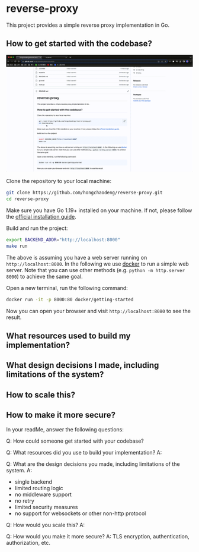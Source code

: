 # reverse-proxy

This project provides a simple reverse proxy implementation in Go.

## How to get started with the codebase?

![](doc/demo.gif)

Clone the repository to your local machine:

```bash
git clone https://github.com/hongchaodeng/reverse-proxy.git
cd reverse-proxy
```

Make sure you have Go 1.19+ installed on your machine. If not, please follow the [official installation guide](https://go.dev/doc/install).

Build and run the project:

```bash
export BACKEND_ADDR="http://localhost:8000"
make run
```

The above is assuming you have a web server running on `http://localhost:8000`.
In the following we use [docker](https://docs.docker.com/engine/install/) to run a simple web server.
Note that you can use other methods (e.g. `python -m http.server 8000`) to achieve the same goal.

Open a new terminal, run the following command:

```bash
docker run -it -p 8000:80 docker/getting-started
```

Now you can open your browser and visit `http://localhost:8080` to see the result.

## What resources used to build my implementation?

## What design decisions I made, including limitations of the system?

## How to scale this?

## How to make it more secure?



In your readMe, answer the following questions:

Q: How could someone get started with your codebase?


Q: What resources did you use to build your implementation?
A: 

Q: What are the design decisions you made, including limitations of the system.
A:
- single backend
- limited routing logic
- no middleware support
- no retry
- limited security measures
- no support for websockets or other non-http protocol

Q: How would you scale this?
A: 

Q: How would you make it more secure?
A: TLS encryption, authentication, authorization, etc.